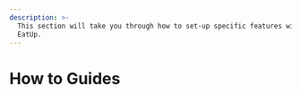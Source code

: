 ```yaml
---
description: >-
  This section will take you through how to set-up specific features within
  EatUp.
---
```


# How to Guides

